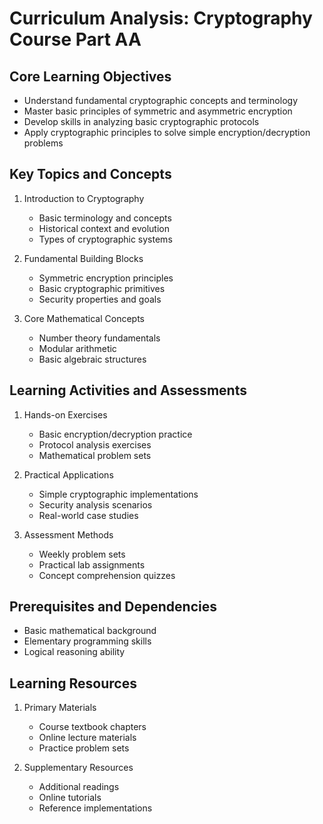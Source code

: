 # Curriculum Analysis: Cryptography Course Part AA

## Core Learning Objectives

- Understand fundamental cryptographic concepts and terminology
- Master basic principles of symmetric and asymmetric encryption
- Develop skills in analyzing basic cryptographic protocols
- Apply cryptographic principles to solve simple encryption/decryption problems

## Key Topics and Concepts

1. Introduction to Cryptography
   - Basic terminology and concepts
   - Historical context and evolution
   - Types of cryptographic systems

2. Fundamental Building Blocks
   - Symmetric encryption principles
   - Basic cryptographic primitives
   - Security properties and goals

3. Core Mathematical Concepts
   - Number theory fundamentals
   - Modular arithmetic
   - Basic algebraic structures

## Learning Activities and Assessments

1. Hands-on Exercises
   - Basic encryption/decryption practice
   - Protocol analysis exercises
   - Mathematical problem sets

2. Practical Applications
   - Simple cryptographic implementations
   - Security analysis scenarios
   - Real-world case studies

3. Assessment Methods
   - Weekly problem sets
   - Practical lab assignments
   - Concept comprehension quizzes

## Prerequisites and Dependencies

- Basic mathematical background
- Elementary programming skills
- Logical reasoning ability

## Learning Resources

1. Primary Materials
   - Course textbook chapters
   - Online lecture materials
   - Practice problem sets

2. Supplementary Resources
   - Additional readings
   - Online tutorials
   - Reference implementations